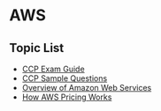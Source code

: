 # AWS

## Topic List

* [CCP Exam Guide](https://d1.awsstatic.com/training-and-certification/docs-cloud-practitioner/AWS-Certified-Cloud-Practitioner_Exam-Guide.pdf)
* [CCP Sample Questions](https://d1.awsstatic.com/training-and-certification/docs-cloud-practitioner/AWS-Certified-Cloud-Practitioner_Sample-Questions.pdf)
* [Overview of Amazon Web Services](https://d1.awsstatic.com/whitepapers/aws-overview.pdf)
* [How AWS Pricing Works](http://d1.awsstatic.com/whitepapers/aws_pricing_overview.pdf)
